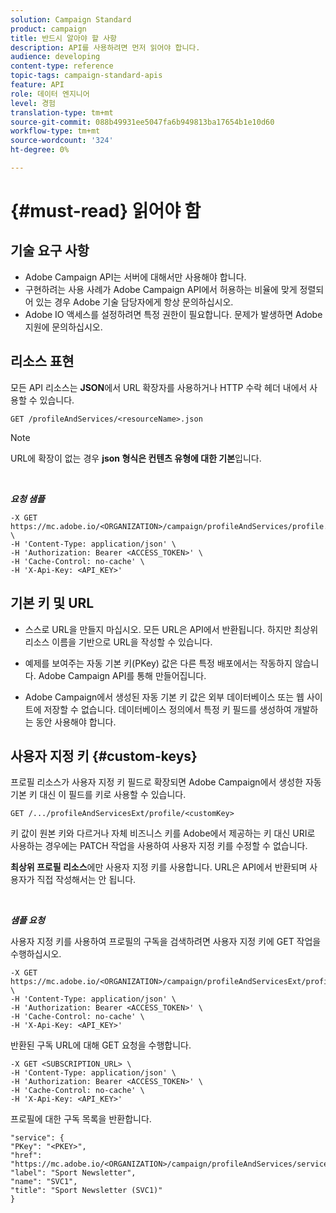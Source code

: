 ```yaml
---
solution: Campaign Standard
product: campaign
title: 반드시 알아야 할 사항
description: API를 사용하려면 먼저 읽어야 합니다.
audience: developing
content-type: reference
topic-tags: campaign-standard-apis
feature: API
role: 데이터 엔지니어
level: 경험
translation-type: tm+mt
source-git-commit: 088b49931ee5047fa6b949813ba17654b1e10d60
workflow-type: tm+mt
source-wordcount: '324'
ht-degree: 0%

---
```



# {#must-read} 읽어야 함

## 기술 요구 사항

* Adobe Campaign API는 서버에 대해서만 사용해야 합니다.
* 구현하려는 사용 사례가 Adobe Campaign API에서 허용하는 비율에 맞게 정렬되어 있는 경우 Adobe 기술 담당자에게 항상 문의하십시오.
* Adobe IO 액세스를 설정하려면 특정 권한이 필요합니다. 문제가 발생하면 Adobe 지원에 문의하십시오.

## 리소스 표현

모든 API 리소스는 **JSON**&#x200B;에서 URL 확장자를 사용하거나 HTTP 수락 헤더 내에서 사용할 수 있습니다.

`GET /profileAndServices/<resourceName>.json`

>[!NOTE]
>
>URL에 확장이 없는 경우 **json 형식은 컨텐츠 유형에 대한 기본**&#x200B;입니다.

<br/>

***요청 샘플***

```
-X GET https://mc.adobe.io/<ORGANIZATION>/campaign/profileAndServices/profile.json \
-H 'Content-Type: application/json' \
-H 'Authorization: Bearer <ACCESS_TOKEN>' \
-H 'Cache-Control: no-cache' \
-H 'X-Api-Key: <API_KEY>'
```

## 기본 키 및 URL

* 스스로 URL을 만들지 마십시오. 모든 URL은 API에서 반환됩니다. 하지만 최상위 리소스 이름을 기반으로 URL을 작성할 수 있습니다.

* 예제를 보여주는 자동 기본 키(PKey) 값은 다른 특정 배포에서는 작동하지 않습니다. Adobe Campaign API를 통해 만들어집니다.

* Adobe Campaign에서 생성된 자동 기본 키 값은 외부 데이터베이스 또는 웹 사이트에 저장할 수 없습니다. 데이터베이스 정의에서 특정 키 필드를 생성하여 개발하는 동안 사용해야 합니다.

## 사용자 지정 키 {#custom-keys}

프로필 리소스가 사용자 지정 키 필드로 확장되면 Adobe Campaign에서 생성한 자동 기본 키 대신 이 필드를 키로 사용할 수 있습니다.

`GET /.../profileAndServicesExt/profile/<customKey>`

키 값이 원본 키와 다르거나 자체 비즈니스 키를 Adobe에서 제공하는 키 대신 URI로 사용하는 경우에는 PATCH 작업을 사용하여 사용자 지정 키를 수정할 수 없습니다.

**최상위 프로필 리소스**&#x200B;에만 사용자 지정 키를 사용합니다. URL은 API에서 반환되며 사용자가 직접 작성해서는 안 됩니다.

<br/>

***샘플 요청***

사용자 지정 키를 사용하여 프로필의 구독을 검색하려면 사용자 지정 키에 GET 작업을 수행하십시오.

```
-X GET https://mc.adobe.io/<ORGANIZATION>/campaign/profileAndServicesExt/profile/<customKey> \
-H 'Content-Type: application/json' \
-H 'Authorization: Bearer <ACCESS_TOKEN>' \
-H 'Cache-Control: no-cache' \
-H 'X-Api-Key: <API_KEY>'
```

반환된 구독 URL에 대해 GET 요청을 수행합니다.

```
-X GET <SUBSCRIPTION_URL> \
-H 'Content-Type: application/json' \
-H 'Authorization: Bearer <ACCESS_TOKEN>' \
-H 'Cache-Control: no-cache' \
-H 'X-Api-Key: <API_KEY>'
```

프로필에 대한 구독 목록을 반환합니다.

```
"service": {
"PKey": "<PKEY>",
"href": "https://mc.adobe.io/<ORGANIZATION>/campaign/profileAndServices/service/<PKEY>",
"label": "Sport Newsletter",
"name": "SVC1",
"title": "Sport Newsletter (SVC1)"
}
```
